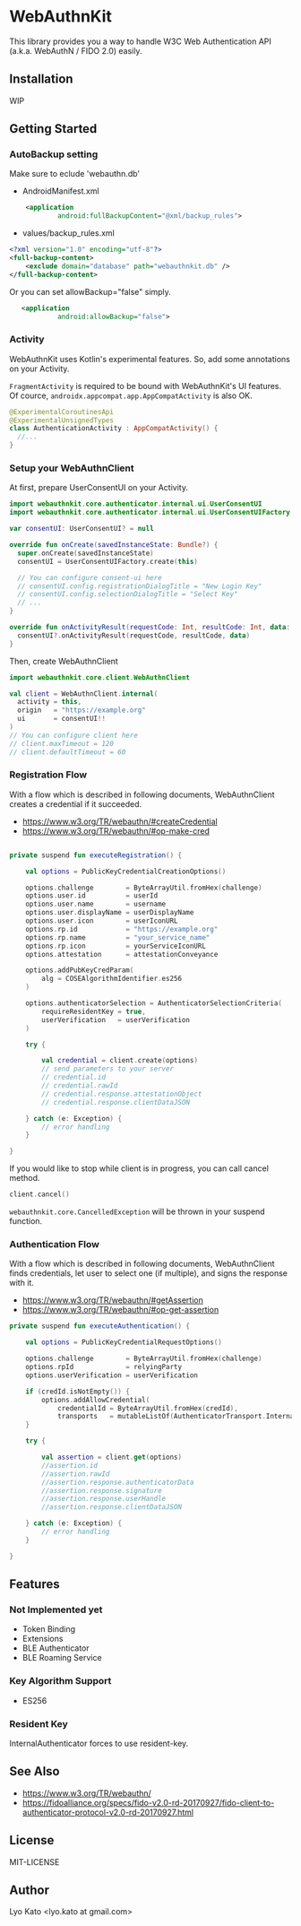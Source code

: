 
# WebAuthnKit

This library provides you a way to handle W3C Web Authentication API (a.k.a. WebAuthN / FIDO 2.0) easily.

## Installation

WIP

## Getting Started

### AutoBackup setting

Make sure to eclude 'webauthn.db'

- AndroidManifest.xml
```xml
    <application
            android:fullBackupContent="@xml/backup_rules">
```

- values/backup_rules.xml

```xml
<?xml version="1.0" encoding="utf-8"?>
<full-backup-content>
    <exclude domain="database" path="webauthnkit.db" />
</full-backup-content>
```

Or you can set allowBackup="false" simply.

```xml
   <application
            android:allowBackup="false">
```

### Activity

WebAuthnKit uses Kotlin's experimental features.
So, add some annotations on your Activity.

`FragmentActivity` is required to be bound with WebAuthnKit's UI features.
Of cource, `androidx.appcompat.app.AppCompatActivity` is also OK.

```kotlin
@ExperimentalCoroutinesApi
@ExperimentalUnsignedTypes
class AuthenticationActivity : AppCompatActivity() {
  //...
}
```

### Setup your WebAuthnClient

At first, prepare UserConsentUI on your Activity.

```kotlin
import webauthnkit.core.authenticator.internal.ui.UserConsentUI
import webauthnkit.core.authenticator.internal.ui.UserConsentUIFactory

var consentUI: UserConsentUI? = null

override fun onCreate(savedInstanceState: Bundle?) {
  super.onCreate(savedInstanceState)
  consentUI = UserConsentUIFactory.create(this)

  // You can configure consent-ui here
  // consentUI.config.registrationDialogTitle = "New Login Key"
  // consentUI.config.selectionDialogTitle = "Select Key"
  // ...
}

override fun onActivityResult(requestCode: Int, resultCode: Int, data: Intent?) {
  consentUI?.onActivityResult(requestCode, resultCode, data)
}
```

Then, create WebAuthnClient

```kotlin
import webauthnkit.core.client.WebAuthnClient

val client = WebAuthnClient.internal(
  activity = this,
  origin   = "https://example.org"
  ui       = consentUI!!
)
// You can configure client here
// client.maxTimeout = 120
// client.defaultTimeout = 60
```

### Registration Flow

With a flow which is described in following documents, WebAuthnClient creates a credential if it succeeded.

- https://www.w3.org/TR/webauthn/#createCredential
- https://www.w3.org/TR/webauthn/#op-make-cred

```kotlin

private suspend fun executeRegistration() {

    val options = PublicKeyCredentialCreationOptions()

    options.challenge        = ByteArrayUtil.fromHex(challenge)
    options.user.id          = userId
    options.user.name        = username
    options.user.displayName = userDisplayName
    options.user.icon        = userIconURL
    options.rp.id            = "https://example.org"
    options.rp.name          = "your_service_name"
    options.rp.icon          = yourServiceIconURL
    options.attestation      = attestationConveyance

    options.addPubKeyCredParam(
        alg = COSEAlgorithmIdentifier.es256
    )

    options.authenticatorSelection = AuthenticatorSelectionCriteria(
        requireResidentKey = true,
        userVerification   = userVerification
    )

    try {

        val credential = client.create(options)
        // send parameters to your server
        // credential.id
        // credential.rawId
        // credential.response.attestationObject
        // credential.response.clientDataJSON

    } catch (e: Exception) {
        // error handling
    }

}

```

If you would like to stop while client is in progress, you can call cancel method.

```kotlin
client.cancel()
```

`webauthnkit.core.CancelledException` will be thrown in your suspend function.

### Authentication Flow

With a flow which is described in following documents, WebAuthnClient finds credentials, let user to select one (if multiple), and signs the response with it.

- https://www.w3.org/TR/webauthn/#getAssertion
- https://www.w3.org/TR/webauthn/#op-get-assertion

```kotlin
private suspend fun executeAuthentication() {

    val options = PublicKeyCredentialRequestOptions()

    options.challenge        = ByteArrayUtil.fromHex(challenge)
    options.rpId             = relyingParty
    options.userVerification = userVerification

    if (credId.isNotEmpty()) {
        options.addAllowCredential(
            credentialId = ByteArrayUtil.fromHex(credId),
            transports   = mutableListOf(AuthenticatorTransport.Internal))
    }

    try {

        val assertion = client.get(options)
        //assertion.id
        //assertion.rawId
        //assertion.response.authenticatorData
        //assertion.response.signature
        //assertion.response.userHandle
        //assertion.response.clientDataJSON

    } catch (e: Exception) {
        // error handling
    }

}
```

## Features

### Not Implemented yet

- Token Binding
- Extensions
- BLE Authenticator
- BLE Roaming Service

### Key Algorithm Support

- ES256

### Resident Key

InternalAuthenticator forces to use resident-key.

## See Also

- https://www.w3.org/TR/webauthn/
- https://fidoalliance.org/specs/fido-v2.0-rd-20170927/fido-client-to-authenticator-protocol-v2.0-rd-20170927.html

## License

MIT-LICENSE

## Author

Lyo Kato <lyo.kato at gmail.com>

